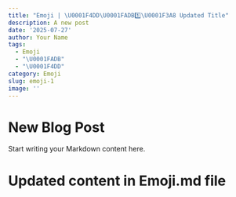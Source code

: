 ```yaml
---
title: "Emoji | \U0001F4DD\U0001FADB1️⃣\U0001F3A8 Updated Title"
description: A new post
date: '2025-07-27'
author: Your Name
tags:
  - Emoji
  - "\U0001FADB"
  - "\U0001F4DD"
category: Emoji
slug: emoji-1
image: ''
---
```


# New Blog Post

Start writing your Markdown content here.

# Updated content in Emoji.md file
